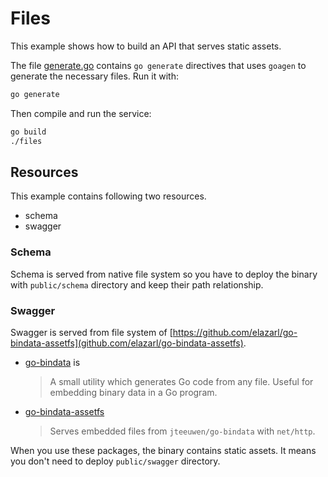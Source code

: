 # Files

This example shows how to build an API that serves static assets.

The file [generate.go](generate.go) contains `go generate` directives that uses `goagen` to generate
the necessary files. Run it with:

```bash
go generate
```

Then compile and run the service:

```bash
go build
./files
```

## Resources

This example contains following two resources.

* schema
* swagger

### Schema

Schema is served from native file system so you have to deploy the binary with `public/schema` directory and keep their path relationship.

### Swagger

Swagger is served from file system of [https://github.com/elazarl/go-bindata-assetfs](github.com/elazarl/go-bindata-assetfs).

* [go-bindata](https://github.com/jteeuwen/go-bindata) is

    > A small utility which generates Go code from any file. Useful for embedding binary data in a Go program.

* [go-bindata-assetfs](https://github.com/elazarl/go-bindata-assetfs)

    > Serves embedded files from `jteeuwen/go-bindata` with `net/http`.

When you use these packages, the binary contains static assets. It means you don't need to deploy `public/swagger` directory.
